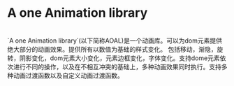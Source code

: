 # A one Animation library<br>
<br>
    `A one Animation library`(以下简称AOAL)是一个动画库。可以为dom元素提供绝大部分的动画效果。提供所有以数值为基础的样式变化。
包括移动，渐隐，旋转，阴影变化，dom元素大小变化，元素边框变化，字体变化。支持dome元素依次进行不同的操作，以及在不相互冲突的基础上，多种动画效果同时执行。支持多种动画过渡函数以及自定义动画过渡函数。
